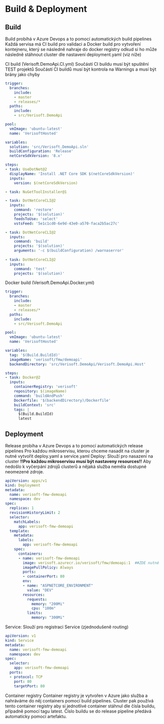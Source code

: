 # Build & Deployment
## Build
Build probíhá v Azure Devops a to pomocí automatických build pipelines
Každá servisa má CI build pro validaci a Docker build pro vytvoření kontejneru, který se následně nahraje do docker registry odkud si ho může následně stáhnout cluster dle nastavení deployment.yaml (viz níže)

CI build (Verisoft.DemoApi.CI.yml)
Součástí CI buildu musí být spuštění TEST projektů
Součástí CI buildů musí být kontrola na Warnings a musí být brány jako chyby
``` yaml
trigger:
  branches:
    include:
    - master
    - releases/*
  paths:
    include:
    - src/Verisoft.DemoApi

pool:
  vmImage: 'ubuntu-latest'
  name: 'VerisoftHosted'

variables:
  solution: 'src/Verisoft.DemoApi.sln'
  buildConfiguration: 'Release'
  netCoreSdkVersion: '8.x'

steps:
- task: UseDotNet@2
  displayName: 'Install .NET Core SDK $(netCoreSdkVersion)'
  inputs:
    version: $(netCoreSdkVersion)

- task: NuGetToolInstaller@1

- task: DotNetCoreCLI@2
  inputs:
    command: 'restore'
    projects: '$(solution)'
    feedsToUse: 'select'
    vstsFeed: '5e1c1cd0-6e9d-43e0-a570-faca2b5ac27c'

- task: DotNetCoreCLI@2
  inputs:
    command: 'build'
    projects: '$(solution)'
    arguments: '-c $(buildConfiguration) /warnaserror'
    
- task: DotNetCoreCLI@2
  inputs:
    command: 'test'
    projects: '$(solution)'
```


Docker build (Verisoft.DemoApi.Docker.yml)
``` yaml
trigger:
  branches:
    include:
    - master
    - releases/*
  paths:
    include:
    - src/Verisoft.DemoApi

pool:
  vmImage: 'ubuntu-latest'
  name: 'VerisoftHosted'

variables:
  tag: '$(Build.BuildId)'
  imageName: 'verisoft/fmw/demoapi'
  backendDirectory: 'src/Verisoft.DemoApi/Verisoft.DemoApi.Host'

steps:
- task: Docker@2
  inputs:
    containerRegistry: 'verisoft'
    repository: $(imageName)
    command: 'buildAndPush'
    Dockerfile: '$(backendDirectory)/Dockerfile'
    buildContext: 'src'
    tags: |
      $(Build.BuildId)
      latest
```


## Deployment
Release probíha v Azure Devops a to pomocí automatických release pipelines
Pro každou mikroservisu, kterou chceme nasadit na cluster je nutné vytvořit deploy.yaml a service.yaml
Deploy:
Slouží pro nasazení na cluster
**!!Pro každou mikroservisu musí být nastaveny resources!!** Aby nedošlo k vyčerpání zdrojů clusterů a nějaká služba neměla dostupné neomezené zdroje.
``` yaml
apiVersion: apps/v1
kind: Deployment
metadata:
  name: verisoft-fmw-demoapi
  namespace: dev
spec:
  replicas: 1
  revisionHistoryLimit: 2
  selector: 
    matchLabels:
      app: verisoft-fmw-demoapi
  template:
    metadata:
      labels:
        app: verisoft-fmw-demoapi
    spec:
      containers:
      - name: verisoft-fmw-demoapi
        image: verisoft.azurecr.io/verisoft/fmw/demoapi:1  ##ZDE nutné změnit dle container registry
        imagePullPolicy: Always
        ports:
        - containerPort: 80
        env:
        - name: "ASPNETCORE_ENVIRONMENT"
          value: "DEV"
        resources:
          requests:
            memory: "200Mi"
            cpu: "100m"
          limits:
            memory: "300Mi"
```

Service:
Slouží pro registraci Service (zjednodušeně routing)
``` yaml
apiVersion: v1
kind: Service
metadata:
  name: verisoft-fmw-demoapi
  namespace: dev
spec:
  selector:
    app: verisoft-fmw-demoapi
  ports:
  - protocol: TCP
    port: 80
    targetPort: 80
```

Container registry
Container registry je vytvořen v Azure jako služba  a nahráváme do něj containers pomocí build pipelines.
Cluster pak používá tento container registry aby si jednotlivé container stáhnul dle čísla buildu, případně pomocí tagu latest.
Číslo buildu se do release pipeline předává automaticky pomocí artefaktu.